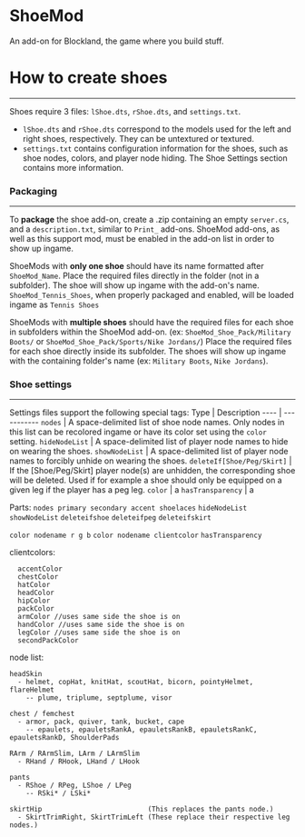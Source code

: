 # ShoeMod
An add-on for Blockland, the game where you build stuff.

# How to create shoes

---

Shoes require 3 files: `lShoe.dts`, `rShoe.dts`, and `settings.txt`.
- `lShoe.dts` and `rShoe.dts` correspond to the models used for the left and right shoes, respectively. They can be untextured or textured.
- `settings.txt` contains configuration information for the shoes, such as shoe nodes, colors, and player node hiding. The Shoe Settings section contains more information.

### Packaging

---

To **package** the shoe add-on, create a .zip containing an empty `server.cs`, and a `description.txt`, similar to `Print_` add-ons. ShoeMod add-ons, as well as this support mod, must be enabled in the add-on list in order to show up ingame.

ShoeMods with **only one shoe** should have its name formatted after `ShoeMod_Name`. Place the required files directly in the folder (not in a subfolder). The shoe will show up ingame with the add-on's name.
`ShoeMod_Tennis_Shoes`, when properly packaged and enabled, will be loaded ingame as `Tennis Shoes`

ShoeMods with **multiple shoes** should have the required files for each shoe in subfolders within the ShoeMod add-on.
(ex: `ShoeMod_Shoe_Pack/Military Boots/` or `ShoeMod_Shoe_Pack/Sports/Nike Jordans/`)
Place the required files for each shoe directly inside its subfolder. The shoes will show up ingame with the containing folder's name (ex: `Military Boots`, `Nike Jordans`).

### Shoe settings

---

Settings files support the following special tags:
Type | Description
---- | -----------
`nodes` | A space-delimited list of shoe node names. Only nodes in this list can be recolored ingame or have its color set using the `color` setting.
`hideNodeList` | A space-delimited list of player node names to hide on wearing the shoes.
`showNodeList` | A space-delimited list of player node names to forcibly unhide on wearing the shoes.
`deleteIf[Shoe/Peg/Skirt]` | If the [Shoe/Peg/Skirt] player node(s) are unhidden, the corresponding shoe will be deleted. Used if for example a shoe should only be equipped on a given leg if the player has a peg leg.
`color` | a
`hasTransparency` | a

Parts:
`nodes primary secondary accent shoelaces`
`hideNodeList`
`showNodeList`
`deleteifshoe`
`deleteifpeg`
`deleteifskirt`

`color nodename r g b`
`color nodename clientcolor`
`hasTransparency`

clientcolors:
```
  accentColor
  chestColor
  hatColor
  headColor
  hipColor
  packColor
  armColor //uses same side the shoe is on
  handColor //uses same side the shoe is on
  legColor //uses same side the shoe is on
  secondPackColor
  ```


node list:
```
headSkin
  - helmet, copHat, knitHat, scoutHat, bicorn, pointyHelmet, flareHelmet
    -- plume, triplume, septplume, visor

chest / femchest
  - armor, pack, quiver, tank, bucket, cape
    -- epaulets, epauletsRankA, epauletsRankB, epauletsRankC, epauletsRankD, ShoulderPads

RArm / RArmSlim, LArm / LArmSlim
  - RHand / RHook, LHand / LHook

pants
  - RShoe / RPeg, LShoe / LPeg
    -- RSki* / LSki*

skirtHip                          (This replaces the pants node.)
  - SkirtTrimRight, SkirtTrimLeft (These replace their respective leg nodes.)
```